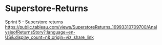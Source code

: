 # Superstore-Returns
Sprint 5 - Superstore returns
https://public.tableau.com/views/SuperstoreReturns_16993310709700/AnalysisofReturnsStory?:language=en-US&:display_count=n&:origin=viz_share_link
